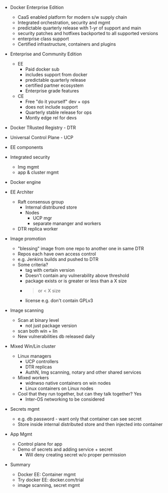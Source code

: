 * Docker Enterprise Edition
  * CaaS enabled platform for modern s/w supply chain
  * Integrated orchestration, security and mgmt
  * predictable quarterly release with 1-yr of support and main
  * security patches and hotfixes backported to all supported versions
  * enterprise class support
  * Certified infrastructure, containers and plugins
* Enterprise and Community Edition
  * EE
    * Paid docker sub
    * includes support from docker
    * predictable quarterly release
    * certified partner ecosystem
    * Enterprise grade features
  * CE
    * Free "do it yourself" dev + ops
    * does not include support
    * Quarterly stable release for ops
    * Montly edge rel for devs
    
* Docker TRusted Registry - DTR
* Universal Control Plane - UCP
* EE components
 * Integrated security
   * Img mgmt
   * app & cluster mgmt
 * Docker engine
* EE Architer
  * Raft consensus group
    * Internal distribured store
    * Nodes
      * UCP mgr
      * separate mananger and workers
  * DTR replica worker
  
* Image promotion
  * "blessing" image from one repo to another one in same DTR
  * Repos each have own access control
  * e.g. Jenkins builds and pushed to DTR
  * Some criteria?
    * tag with certain version
    * Doesn't contain any vulnerability above threshold
    * package exists or is greater or less than a X size
    * > or < X size
    * license e.g. don't contain GPLv3
* Image scanning
  * Scan at binary level
    * not just package version
  * scan both win + lin
  * New vulnerabilities db released daily
* Mixed Win/Lin cluster
  * Linux managers
    * UCP controllers
    * DTR replicas
    * AuthN, Img scanning, notary and other shared services
  * Mixed workers
    * widnwso native containers on win nodes
    * Linux containers on Linux nodes
  * Cool that they run together, but can they talk together?  Yes
    * Inter-OS networking to be considered
* Secrets mgmt
  * e.g. db password - want only that container can see secret
  * Store inside internal distributed store and then injected into container
* App Mgmt
  * Control plane for app
  * Demo of secrets and adding service + secret
    * Will deny creating secret w/o proper permission
* Summary
  * Docker EE: Container mgmt
  * Try docker EE:  docker.com/trial
  * image scanning, secret mgmt
